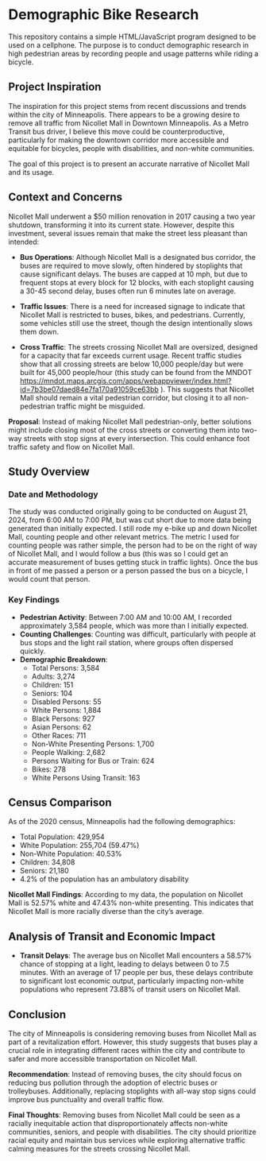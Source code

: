 # Demographic Bike Research

This repository contains a simple HTML/JavaScript program designed to be used on a cellphone. The purpose is to conduct demographic research in high pedestrian areas by recording people and usage patterns while riding a bicycle.

## Project Inspiration

The inspiration for this project stems from recent discussions and trends within the city of Minneapolis. There appears to be a growing desire to remove all traffic from Nicollet Mall in Downtown Minneapolis. As a Metro Transit bus driver, I believe this move could be counterproductive, particularly for making the downtown corridor more accessible and equitable for bicycles, people with disabilities, and non-white communities.

The goal of this project is to present an accurate narrative of Nicollet Mall and its usage.

## Context and Concerns

Nicollet Mall underwent a $50 million renovation in 2017 causing a two year shutdown, transforming it into its current state. However, despite this investment, several issues remain that make the street less pleasant than intended:

* __Bus Operations__: Although Nicollet Mall is a designated bus corridor, the buses are required to move slowly, often hindered by stoplights that cause significant delays. The buses are capped at 10 mph, but due to frequent stops at every block for 12 blocks, with each stoplight causing a 30-45 second delay, buses often run 6 minutes late on average.

* __Traffic Issues__: There is a need for increased signage to indicate that Nicollet Mall is restricted to buses, bikes, and pedestrians. Currently, some vehicles still use the street, though the design intentionally slows them down.

* __Cross Traffic__: The streets crossing Nicollet Mall are oversized, designed for a capacity that far exceeds current usage. Recent traffic studies show that all crossing streets are below 10,000 people/day but were built for 45,000 people/hour (this study can be found from the MNDOT https://mndot.maps.arcgis.com/apps/webappviewer/index.html?id=7b3be07daed84e7fa170a91059ce63bb ). This suggests that Nicollet Mall should remain a vital pedestrian corridor, but closing it to all non-pedestrian traffic might be misguided.

**Proposal**: Instead of making Nicollet Mall pedestrian-only, better solutions might include closing most of the cross streets or converting them into two-way streets with stop signs at every intersection. This could enhance foot traffic safety and flow on Nicollet Mall.

## Study Overview

### Date and Methodology

The study was conducted originally going to be conducted on August 21, 2024, from 6:00 AM to 7:00 PM, but was cut short due to more data being generated than initially expected. I still rode my e-bike up and down Nicollet Mall, counting people and other relevant metrics.  The metric I used for counting people was rather simple, the person had to be on the right of way of Nicollet Mall, and I would follow a bus (this was so I could get an accurate measurement of buses getting stuck in traffic lights). Once the bus in front of me passed a person or a person passed the bus on a bicycle, I would count that person.

### Key Findings

* __Pedestrian Activity__: Between 7:00 AM and 10:00 AM, I recorded approximately 3,584 people, which was more than I initially expected.
* __Counting Challenges__: Counting was difficult, particularly with people at bus stops and the light rail station, where groups often dispersed quickly.
* __Demographic Breakdown__:
    * Total Persons: 3,584
    * Adults: 3,274
    * Children: 151
    * Seniors: 104
    * Disabled Persons: 55
    * White Persons: 1,884
    * Black Persons: 927
    * Asian Persons: 62
    * Other Races: 711
    * Non-White Presenting Persons: 1,700
    * People Walking: 2,682
    * Persons Waiting for Bus or Train: 624
    * Bikes: 278
    * White Persons Using Transit: 163

## Census Comparison

As of the 2020 census, Minneapolis had the following demographics:

* Total Population: 429,954
* White Population: 255,704 (59.47%)
* Non-White Population: 40.53%
* Children: 34,808
* Seniors: 21,180
* 4.2% of the population has an ambulatory disability

__Nicollet Mall Findings__: According to my data, the population on Nicollet Mall is 52.57% white and 47.43% non-white presenting. This indicates that Nicollet Mall is more racially diverse than the city’s average.

## Analysis of Transit and Economic Impact

* __Transit Delays__: The average bus on Nicollet Mall encounters a 58.57% chance of stopping at a light, leading to delays between 0 to 7.5 minutes. With an average of 17 people per bus, these delays contribute to significant lost economic output, particularly impacting non-white populations who represent 73.88% of transit users on Nicollet Mall.

## Conclusion

The city of Minneapolis is considering removing buses from Nicollet Mall as part of a revitalization effort. However, this study suggests that buses play a crucial role in integrating different races within the city and contribute to safer and more accessible transportation on Nicollet Mall.

__Recommendation__: Instead of removing buses, the city should focus on reducing bus pollution through the adoption of electric buses or trolleybuses. Additionally, replacing stoplights with all-way stop signs could improve bus punctuality and overall traffic flow.

__Final Thoughts__: Removing buses from Nicollet Mall could be seen as a racially inequitable action that disproportionately affects non-white communities, seniors, and people with disabilities. The city should prioritize racial equity and maintain bus services while exploring alternative traffic calming measures for the streets crossing Nicollet Mall.